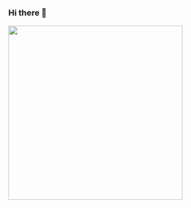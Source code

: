 ### Hi there 👋

<p>
  <img src="https://api.vaunt.dev/v1/github/entities/{{theaditya09}}/achievements?format=svg&limit=3" width="350" />
</p>

<!--
**theaditya09/theaditya09** is a ✨ _special_ ✨ repository because its `README.md` (this file) appears on your GitHub profile.

Here are some ideas to get you started:

- 🔭 I’m currently working on ...
- 🌱 I’m currently learning ...
- 👯 I’m looking to collaborate on ...
- 🤔 I’m looking for help with ...
- 💬 Ask me about ...
- 📫 How to reach me: ...
- 😄 Pronouns: ...
- ⚡ Fun fact: ...
-->
